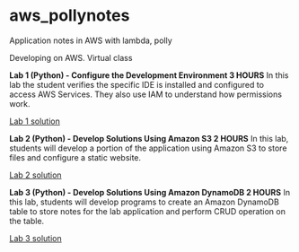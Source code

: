 # aws_pollynotes
Application notes in AWS with lambda, polly 

Developing on AWS. Virtual class

**Lab 1 (Python) - Configure the Development Environment 3 HOURS**
In this lab the student verifies the specific IDE is installed and configured to access AWS Services. They also use IAM to understand how permissions work.

[Lab 1 solution](lab1.md)

**Lab 2 (Python) - Develop Solutions Using Amazon S3 2 HOURS**
In this lab, students will develop a portion of the application using Amazon S3 to store files and configure a static website.

[Lab 2 solution](lab2.md)

**Lab 3 (Python) - Develop Solutions Using Amazon DynamoDB 2 HOURS**
In this lab, students will develop programs to create an Amazon DynamoDB table to store notes for the lab application and perform CRUD operation on the table.

[Lab 3 solution](lab3.md)